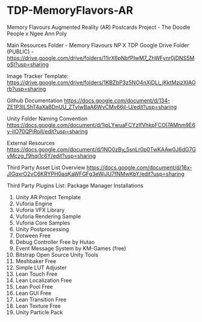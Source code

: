 # TDP-MemoryFlavors-AR
 Memory Flavours Augmented Reality (AR) Postcards Project - The Doodle People x Ngee Ann Poly 
 
Main Resources Folder - Memory Flavours NP X TDP Google Drive Folder (PUBLIC) -
https://drive.google.com/drive/folders/11irX6pNbfPIwM7_ZhWFynr0jDNS5MoSI?usp=sharing
 
Image Tracker Template:
https://drive.google.com/drive/folders/1KBZbP3z5NO4nXjDLi_jKktMzizXlAOrb?usp=sharing

Github Documentation
https://docs.google.com/document/d/134-ZE1P3ILShT4aXaBDnUU_ZTvIwBaA6WvCMv66jl-U/edit?usp=sharing

Unity Folder Naming Convention
https://docs.google.com/document/d/1ipLYwuaFCYzIfVhkpFCOI7AMnm9E6y-iIO70QPiRolI/edit?usp=sharing

External Resources
https://docs.google.com/document/d/1NO0zBy_5snLr0p0TwKAAw0J6dG7GvMczg_f9hqi1c6Y/edit?usp=sharing

Third Party Asset List Overview
https://docs.google.com/document/d/16x-JlGqxrO2vC6KRYPH0aqKaWFGFg3eWjJU7fNMwKbY/edit?usp=sharing

Third Party Plugins List:
Package Manager Installations
1. Unity AR Project Template
2. Vuforia Engine
3. Vuforia VFX Library
4. Vuforia Rendering Sample
5. Vuforia Core Samples
6. Unity Postprocessing
7. Dotween Free
8. Debug Controller Free by Hutao 
9. Event Message System by KM-Games (free)
10. Bitstrap Open Source Unity Tools
11. Meshbaker Free
12. Simple LUT Adjuster
13. Lean Touch Free
14. Lean Localization Free
15. Lean Pool Free
16. Lean GUI Free
17. Lean Transition Free
18. Lean Texture Free
19. Unity Particle Pack
